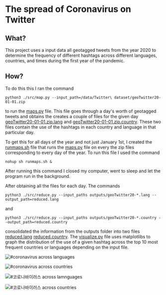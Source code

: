 # The spread of Coronavirus on Twitter

## What?

This project uses a input data all geotagged tweets from the year 2020 to determine the frequency of different hashtags across different languages, countries, and times during the first year of the pandemic. 


## How?
To do this this I ran the command

```
python3 ./src/map.py --input_path=/data/Twitter\ dataset/geoTwitter20-01-01.zip
```

to run the [maps.py](maps.py) file. This file goes through a day's worth of geotagged tweets and obtains the creates a couple of files for the given day [geoTwitter20-01-01.zip.lang](outputs/geoTwitter20-001-01.zip.lang) and [geoTwitter20-01-01.zip.country](outputs/geoTwitter20-001-01.zip.country). These two files contain the use of the hashtags in each country and language in that particular day.


To get this for all days of the year and not just January 1st, I created the [runmaps.sh](runmamps.sh) file that runs the [maps.py](src/maps.py) file on every the zip files corresponding to every day of the year. To run this file I used the command

```
nohup sh runmaps.sh &
```

After running this command I closed my computer, went to sleep and let the program run in the background.


After obtaining all the files for each day.  The commands

```
python3 ./src/reduce.py --input_paths outputs/geoTwitter20-*.lang --output_path=reduced.lang
```
and 

```
python3 ./src/reduce.py --input_paths outputs/geoTwitter20-*.country --output_path=reduced.country
```
consolidated the information from the outputs folder into two files  [reduced.lang](reduced.lang)  [reduced.country](reduced.country). The  [visualize.py](src/visualize.py) file uses matplotlibs to graph the distribution of the use of a given hashtag across the top 10 most frequent countries or languages depending on the input file. 


![#coronavirus across languages](#coronavirus_lang.png)

![#coronavirus across countries](#coronavirus_country.png)

![#코로나바이러스 across lamnguages](#코로나바이러스_lang.png)

![#코로나바이러스 across countries](#코로나바이러스_country.png)

